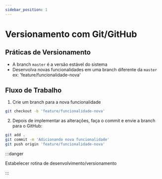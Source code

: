 ```yaml
---
sidebar_position: 1
---
```


# Versionamento com Git/GitHub

## Práticas de Versionamento

- A branch `master` é a versão estável do sistema
- Desenvolva novas funcionalidades em uma branch diferente da `master` ex: 'feature/funcionalidade-nova'

## Fluxo de Trabalho

1. Crie um branch para a nova funcionalidade

```bash
git checkout -b 'feature/funcionalidade-nova'
```

2. Depois de implementar as alterações, faça o commit e envie a branch para o GitHub:

```bash
git add .
git commit -m 'Adicionando nova funcionalidade'
git push origin 'feature/funcionalidade-nova'
```

:::danger

Estabelecer rotina de desenvolvimento/versionamento

:::
